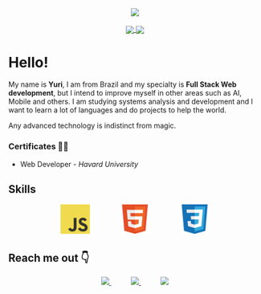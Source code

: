 <p align="center">
  <a href="#">
    <img align="center" width="600" src="dev.gif" />
    <a href="https://github.com/yuripeixinho/github-readme-stats">
    <br>
    <br>
    <img align="center" src="https://github-readme-stats.vercel.app/api/top-langs/?username=yuripeixinho&layout=compact" width="370"/>
  </a>
	
<a href="https://github.com/yuripeixinho/github-readme-stats%22%3E">
    <img align="center"  height="140" src="https://github-readme-stats.vercel.app/api?username=yuripeixinho&count_private=true&show_icons=true&custom_title=Github%20Status&hide=issues"/>
 </a>
</p>






# Hello! 
My name is **Yuri**, I am from Brazil and my specialty is **Full Stack Web development**, but I intend to improve myself in other areas such as AI, Mobile and others. I am studying systems analysis and development and I want to learn a lot of languages and do projects to help the world.

Any advanced technology is indistinct from magic.

### Certificates 👨‍🎓
 - Web Developer - *Havard University* 


## Skills 
<p align="center">
    <img height="60" src="https://raw.githubusercontent.com/devicons/devicon/master/icons/javascript/javascript-original.svg">
    &nbsp;&nbsp;&nbsp;&nbsp;&nbsp;&nbsp;&nbsp;&nbsp;&nbsp;&nbsp;&nbsp;&nbsp;&nbsp;
    <img height="60" src="https://raw.githubusercontent.com/devicons/devicon/master/icons/html5/html5-original.svg">
    &nbsp;&nbsp;&nbsp;&nbsp;&nbsp;&nbsp;&nbsp;&nbsp;&nbsp;&nbsp;&nbsp;&nbsp;&nbsp;
    <img height="60" src="https://raw.githubusercontent.com/devicons/devicon/master/icons/css3/css3-original.svg">
</p>





## Reach me out 👇
<div align="center">
<a href="https://discord.gg/QxWscvUfDP">
	<img src="https://img.shields.io/badge/Discord-7289DA?style=for-the-badge&logo=discord&logoColor=white" width="140px"> 
</a>
&nbsp;&nbsp;&nbsp;&nbsp;&nbsp;&nbsp;&nbsp;&nbsp;&nbsp;
<a href="https://www.instagram.com/peixinhoyuri/">
	<img src="https://img.shields.io/badge/Instagram-E4405F?style=for-the-badge&logo=instagram&logoColor=white" width="165px">
</a>
&nbsp;&nbsp;&nbsp;&nbsp;&nbsp;&nbsp;&nbsp;&nbsp;&nbsp;
<a href="mailto:yuripeixinho03@gmail.com">
	<img src="https://img.shields.io/badge/Gmail-D14836?style=for-the-badge&logo=gmail&logoColor=white" width="114px">
</a>
</div>
